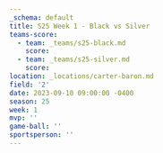 ```yaml
---
_schema: default
title: S25 Week 1 - Black vs Silver
teams-score:
  - team: _teams/s25-black.md
    score:
  - team: _teams/s25-silver.md
    score:
location: _locations/carter-baron.md
field: '2'
date: 2023-09-10 09:00:00 -0400
season: 25
week: 1
mvp: ''
game-ball: ''
sportsperson: ''
---
```

